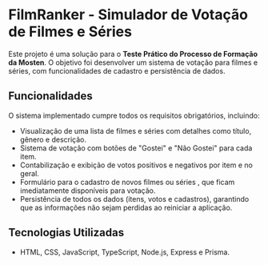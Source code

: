 # FilmRanker - Simulador de Votação de Filmes e Séries

Este projeto é uma solução para o **Teste Prático do Processo de Formação da Mosten**. O objetivo foi desenvolver um sistema de votação para filmes e séries, com funcionalidades de cadastro e persistência de dados.

## Funcionalidades

O sistema implementado cumpre todos os requisitos obrigatórios, incluindo:

* Visualização de uma lista de filmes e séries com detalhes como título, gênero e descrição.
* Sistema de votação com botões de "Gostei" e "Não Gostei" para cada item.
* Contabilização e exibição de votos positivos e negativos por item e no geral.
* Formulário para o cadastro de novos filmes ou séries , que ficam imediatamente disponíveis para votação.
* Persistência de todos os dados (itens, votos e cadastros), garantindo que as informações não sejam perdidas ao reiniciar a aplicação.

## Tecnologias Utilizadas

* HTML, CSS, JavaScript, TypeScript, Node.js, Express e Prisma.
